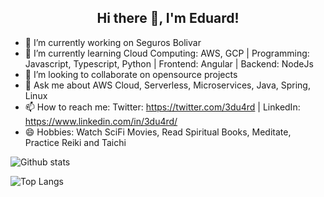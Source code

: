 
<h2 align="center">Hi there 👋, I'm Eduard!</h2>

- 🔭 I’m currently working on Seguros Bolivar 
- 🌱 I’m currently learning Cloud Computing: AWS, GCP | Programming: Javascript, Typescript, Python | Frontend: Angular | Backend: NodeJs
- 👯 I’m looking to collaborate on opensource projects
- 💬 Ask me about AWS Cloud, Serverless, Microservices, Java, Spring, Linux   
- 📫 How to reach me: Twitter: https://twitter.com/3du4rd | LinkedIn: https://www.linkedin.com/in/3du4rd/
- 😄 Hobbies: Watch SciFi Movies, Read Spiritual Books, Meditate, Practice Reiki and Taichi 

![Github stats](https://github-readme-stats.vercel.app/api?username=3du4rd&theme=gotham&show_icons=true&count_private=true)

![Top Langs](https://github-readme-stats.vercel.app/api/top-langs/?username=3du4rd&layout=compact&theme=gotham)
<!--
**3du4rd/3du4rd** is a ✨ _special_ ✨ repository because its `README.md` (this file) appears on your GitHub profile.

Here are some ideas to get you started:

- 🔭 I’m currently working on ...
- 🌱 I’m currently learning ...
- 👯 I’m looking to collaborate on ...
- 🤔 I’m looking for help with ...
- 💬 Ask me about ...
- 📫 How to reach me: ...
- 😄 Pronouns: ...
- ⚡ Fun fact: ...
-->
